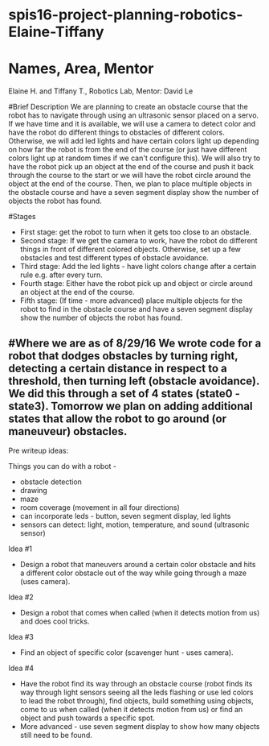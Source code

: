 # spis16-project-planning-robotics-Elaine-Tiffany
# Names, Area, Mentor
Elaine H. and Tiffany T., Robotics Lab, Mentor: David Le

#Brief Description
We are planning to create an obstacle course that the robot has to navigate through using an ultrasonic sensor placed on a servo. If we have time and it is available, we will use a camera to detect color and have the robot do different things to obstacles of different colors. Otherwise, we will add led lights and have certain colors light up depending on how far the robot is from the end of the course (or just have different colors light up at random times if we can't configure this). We will also try to have the robot pick up an object at the end of the course and push it back through the course to the start or we will have the robot circle around the object at the end of the course. Then, we plan to place multiple objects in the obstacle course and have a seven segment display show the number of objects the robot has found.

#Stages
* First stage: get the robot to turn when it gets too close to an obstacle.
* Second stage: If we get the camera to work, have the robot do different things in front of different colored objects. Otherwise, set up a few obstacles and test different types of obstacle avoidance.
* Third stage: Add the led lights - have light colors change after a certain rule e.g. after every turn.
* Fourth stage: Either have the robot pick up and object or circle around an object at the end of the course.
* Fifth stage: (If time - more advanced) place multiple objects for the robot to find in the obstacle course and have a seven segment display show the number of objects the robot has found.

#Where we are as of 8/29/16
We wrote code for a robot that dodges obstacles by turning right, detecting a certain distance in respect to a threshold, then turning left (obstacle avoidance). We did this through a set of 4 states (state0 - state3). Tomorrow we plan on adding additional states that allow the robot to go around (or maneuveur) obstacles. 
---------------------
Pre writeup ideas:

Things you can do with a robot -
* obstacle detection
* drawing
* maze
* room coverage (movement in all four directions)
* can incorporate leds - button, seven segment display, led lights
* sensors can detect: light, motion, temperature, and sound (ultrasonic sensor)

Idea #1
* Design a robot that maneuvers around a certain color obstacle and hits a different color obstacle out of the way while going through a maze (uses camera).

Idea #2
* Design a robot that comes when called (when it detects motion from us) and does cool tricks.

Idea #3
* Find an object of specific color (scavenger hunt - uses camera).

Idea #4
* Have the robot find its way through an obstacle course (robot finds its way through light sensors seeing all the leds flashing or use led colors to lead the robot through), find objects, build something using objects, come to us when called (when it detects motion from us) or find an object and push towards a specific spot.
* More advanced - use seven segment display to show how many objects still need to be found.

